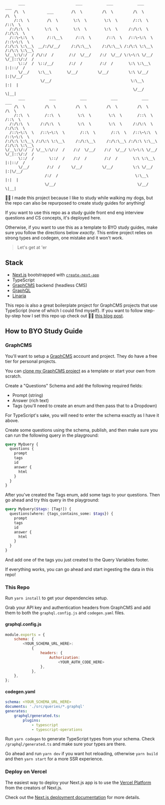           ___                       ___           ___           ___           ___       
        /\  \          ___        /\  \         /\  \         /\  \         /\  \      
        /::\  \        /\  \       \:\  \        \:\  \       /::\  \       /::\  \     
      /:/\:\  \       \:\  \       \:\  \        \:\  \     /:/\:\  \     /:/\:\  \    
      /::\~\:\  \      /::\__\      /::\  \       /::\  \   /::\~\:\  \   /::\~\:\  \   
    /:/\:\ \:\__\  __/:/\/__/     /:/\:\__\     /:/\:\__\ /:/\:\ \:\__\ /:/\:\ \:\__\  
    \/__\:\/:/  / /\/:/  /       /:/  \/__/    /:/  \/__/ \:\~\:\ \/__/ \/_|::\/:/  /  
          \::/  /  \::/__/       /:/  /        /:/  /       \:\ \:\__\      |:|::/  /   
          \/__/    \:\__\       \/__/         \/__/         \:\ \/__/      |:|\/__/    
                    \/__/                                    \:\__\        |:|  |      
                                                              \/__/         \|__|      
          ___           ___           ___           ___           ___           ___     
        /\  \         /\  \         /\  \         /\  \         /\  \         /\  \    
        /::\  \       /::\  \        \:\  \        \:\  \       /::\  \       /::\  \   
      /:/\:\  \     /:/\:\  \        \:\  \        \:\  \     /:/\:\  \     /:/\:\  \  
      /::\~\:\  \   /::\~\:\  \       /::\  \       /::\  \   /::\~\:\  \   /::\~\:\  \ 
    /:/\:\ \:\__\ /:/\:\ \:\__\     /:/\:\__\     /:/\:\__\ /:/\:\ \:\__\ /:/\:\ \:\__\
    \/__\:\/:/  / \/__\:\/:/  /    /:/  \/__/    /:/  \/__/ \:\~\:\ \/__/ \/_|::\/:/  /
          \::/  /       \::/  /    /:/  /        /:/  /       \:\ \:\__\      |:|::/  / 
          \/__/        /:/  /     \/__/         \/__/         \:\ \/__/      |:|\/__/  
                      /:/  /                                   \:\__\        |:|  |    
                      \/__/                                     \/__/         \|__|   

👋🏼 I made this project because I like to study while walking my dogs, but the repo can also be repurposed to create study guides for anything! 

If you want to use this repo as a study guide front end eng interview questions and CS concepts, it's deployed here. 

Otherwise, if you want to use this as a template to BYO study guides, make sure you follow the directions below _exactly_. This entire project relies on strong types and codegen, one mistake and it won't work. 

> Let's get at 'er
## Stack

-   [Next.js](https://nextjs.org/) bootstrapped with [`create-next-app`](https://github.com/vercel/next.js/tree/canary/packages/create-next-app)
-   TypeScript
-   [GraphCMS](https://graphcms.com/) backend (headless CMS)
-   [GraphQL](https://graphql.org/)
-   [Linaria](https://github.com/callstack/linaria#setup)

This repo is also a great boilerplate project for GraphCMS projects that use TypeScript (none of which I could find myself). If you want to follow step-by-step how I set this repo up check out ✍🏼 [this blog post](https://dev.to/theblairwitch/generate-types-for-your-graphql-schemas-in-5-minutes-5a16). 

## How to BYO Study Guide

### GraphCMS

You'll want to setup a [GraphCMS](https://graphcms.com/) account and project. They do have a free tier for personal projects. 

You can [clone my GraphCMS project](https://app.graphcms.com/clone/687bc4345c634cc983c4fd6a01c2877e?name=PitterPatter) as a template or start your own from scratch. 

Create a "Questions" Schema and add the following required fields:

-   Prompt (string)
-   Answer (rich text)
-   Tags (you'll need to create an enum and then pass that to a Dropdown)

For TypeScript's sake, you will need to enter the schema exactly as I have it above. 

Create some questions using the schema, publish, and then make sure you can run the following query in the playground:

```graphql
query MyQuery {
  questions {
    prompt
    tags
    id
    answer {
      html
    }
  }
}
```

After you've created the Tags enum, add some tags to your questions. Then go ahead and try this query in the playground:

```graphql
query MyQuery($tags: [Tag!]) {
  questions(where: {tags_contains_some: $tags}) {
    prompt
    tags
    id
    answer {
      html
    }
  }
}
```

And add one of the tags you just created to the Query Variables footer.

If everything works, you can go ahead and start ingesting the data in this repo!

### This Repo

Run `yarn install` to get your dependencies setup.

Grab your API key and authentication headers from GraphCMS and add them to both the `graphql.config.js` and `codegen.yaml` files.

#### graphql.config.js
```js
module.exports = {
	schema: {
		<YOUR_SCHEMA_URL_HERE>:
			{
				headers: {
					Authorization:
						<YOUR_AUTH_CODE_HERE>
				},
			},
	},
};
```

#### codegen.yaml
```yaml
schema: <YOUR_SCHEMA_URL_HERE>
documents: './src/queries/*.graphql'
generates:
    graphql/generated.ts:
        plugins:
            - typescript
            - typescript-operations
```

Run `yarn codegen` to generate TypeScript types from your schema. Check `/graphql/generated.ts` and make sure your types are there.

Go ahead and run `yarn dev` if you want hot reloading, otherwise `yarn build` and then `yarn start` for a more SSR experience.

### Deploy on Vercel

The easiest way to deploy your Next.js app is to use the [Vercel Platform](https://vercel.com/new?utm_medium=default-template&filter=next.js&utm_source=create-next-app&utm_campaign=create-next-app-readme) from the creators of Next.js.

Check out the [Next.js deployment documentation](https://nextjs.org/docs/deployment) for more details.

